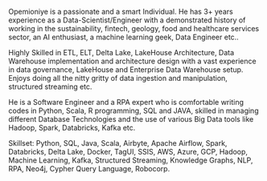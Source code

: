 Opemioniye is a passionate and a smart Individual. He has 3+ years experience as a Data-Scientist/Engineer with a demonstrated history of working in the sustainability, fintech, geology, food and healthcare services sector, an AI enthusiast, a machine learning geek, Data Engineer etc..

Highly Skilled in ETL, ELT, Delta Lake, LakeHouse Architecture, Data Warehouse implementation and architecture design with a vast experience in data governance, LakeHouse and Enterprise Data Warehouse setup. Enjoys doing all the nitty gritty of data ingestion and manipulation, structured streaming etc.

He is a Software Engineer and a RPA expert who is comfortable writing codes in Python, Scala, R programming, SQL and JAVA, skilled in managing different Database Technologies and the use of various Big Data tools like Hadoop, Spark, Databricks, Kafka etc.


Skillset: Python, SQL, Java, Scala, Airbyte, Apache Airflow, Spark, Databricks, Delta Lake, Docker, TagUI, SSIS, AWS, Azure, GCP, Hadoop, Machine Learning, Kafka, Structured Streaming, Knowledge Graphs, NLP, RPA, Neo4j, Cypher Query Language, Robocorp.
